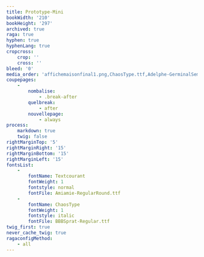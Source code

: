 ```yaml
---
title: Prototype-Mini
bookWidth: '210'
bookHeight: '297'
archived: true
raga: true
hyphen: true
hyphenLang: true
cropcross:
    crop: ''
    cross: ''
bleed: '0'
media_order: 'affichemaisonfinal1.png,ChaosType.ttf,Adelphe-GerminalSemiBoldItalic.ttf,Adelphe-GerminalSemiBold.ttf,Adelphe-GerminalRegular.ttf,Adelphe-GerminalItalic.ttf,Adelphe-GerminalBoldItalic.ttf,Adelphe-GerminalBold.ttf,Adelphe-FructidorSemiBoldItalic.ttf,Adelphe-FructidorSemiBold.ttf,Adelphe-FructidorRegular.ttf,Adelphe-FructidorItalic.ttf,Adelphe-FructidorBoldItalic.ttf,Adelphe-FructidorBold.ttf,Adelphe-FlorealSemiBoldItalic.ttf,Adelphe-FlorealSemiBold.ttf,Adelphe-FlorealRegular.ttf,Adelphe-FlorealItalic.ttf,Adelphe-FlorealBoldItalic.ttf,Adelphe-FlorealBold.ttf,Amiamie-RegularRound.ttf,Amiamie-Regular.ttf,Amiamie-LightItalic.ttf,Amiamie-Light.ttf,Amiamie-ItalicRound.ttf,Amiamie-Italic.ttf,Amiamie-BlackRound.ttf,Amiamie-BlackItalicRound.ttf,Amiamie-BlackItalic.ttf,Amiamie-Black.ttf,BBBPoppinsTN-TextSemiBoldItalic.ttf,BBBPoppinsTN-TextSemiBold.ttf,BBBPoppinsTN-TextRegularItalic.ttf,BBBPoppinsTN-TextRegular.ttf,BBBPoppinsTN-TextBoldItalic.ttf,BBBPoppinsTN-TextBold.ttf,BBBPoppinsTN-TextBlackItalic.ttf,BBBPoppinsTN-TextBlack.ttf,BBBPoppinsTN-DisplaySemiBoldItalic.ttf,BBBPoppinsTN-DisplaySemiBold.ttf,BBBPoppinsTN-DisplayRegularItalic.ttf,BBBPoppinsTN-DisplayRegular.ttf,BBBPoppinsTN-DisplayBoldItalic.ttf,BBBPoppinsTN-DisplayBold.ttf,BBBPoppinsTN-DisplayBlackItalic.ttf,BBBPoppinsTN-DisplayBlack.ttf,DINdong.ttf,BBBSprat-RegularThin.ttf,BBBSprat-Regularlight.ttf,BBBSprat-Regular.ttf,BBBSprat-ExtendedThin.ttf,BBBSprat-ExtendedRegular.ttf,BBBSprat-ExtendedLight.ttf,BBBSprat-CondensedThin.ttf,BBBSprat-CondensedRegular.ttf,BBBSprat-CondensedLight.ttf,prototypemini_cover_Page_1.png,prototype.png'
coupepages:
    -
        nombalise:
            - .break-after
        quelbreak:
            - after
        nouvellepage:
            - always
process:
    markdown: true
    twig: false
rightMarginTop: '5'
rightMarginRight: '15'
rightMarginBottom: '15'
rightMarginLeft: '15'
fontsList:
    -
        fontName: Textcourant
        fontWeight: 1
        fontstyle: normal
        fontFile: Amiamie-RegularRound.ttf
    -
        fontName: ChaosType
        fontWeight: 1
        fontstyle: italic
        fontFile: BBBSprat-Regular.ttf
twig_first: true
never_cache_twig: true
ragaconfigMethod:
    - all
---
```


